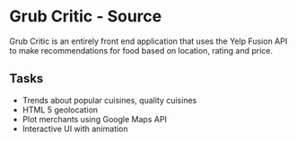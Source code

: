 Grub Critic - Source
====================
Grub Critic is an entirely front end application that uses the Yelp Fusion API
to make recommendations for food based on location, rating and price. 

Tasks
-----
- Trends about popular cuisines, quality cuisines
- HTML 5 geolocation 
- Plot merchants using Google Maps API
- Interactive UI with animation 
